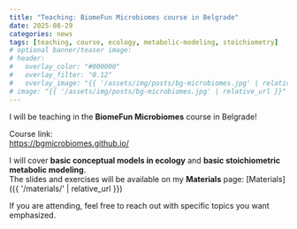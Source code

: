 ```yaml
---
title: "Teaching: BiomeFun Microbiomes course in Belgrade"
date: 2025-08-29
categories: news
tags: [teaching, course, ecology, metabolic-modeling, stoichiometry]
# optional banner/teaser image:
# header:
#   overlay_color: "#000000"
#   overlay_filter: "0.12"
#   overlay_image: "{{ '/assets/img/posts/bg-microbiomes.jpg' | relative_url }}"
# image: "{{ '/assets/img/posts/bg-microbiomes.jpg' | relative_url }}"
---
```


I will be teaching in the **BiomeFun Microbiomes** course in Belgrade!

Course link:  
<https://bgmicrobiomes.github.io/>

I will cover **basic conceptual models in ecology** and **basic stoichiometric metabolic modeling**.  
The slides and exercises will be available on my **Materials** page:
[Materials]({{ '/materials/' | relative_url }})

<!--more-->

If you are attending, feel free to reach out with specific topics you want emphasized.